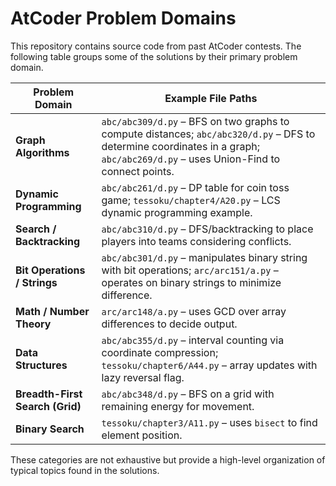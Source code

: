 # AtCoder Problem Domains

This repository contains source code from past AtCoder contests. The following table groups some of the solutions by their primary problem domain.

| Problem Domain | Example File Paths |
|---------------|-------------------|
| **Graph Algorithms** | `abc/abc309/d.py` – BFS on two graphs to compute distances; `abc/abc320/d.py` – DFS to determine coordinates in a graph; `abc/abc269/d.py` – uses Union-Find to connect points. |
| **Dynamic Programming** | `abc/abc261/d.py` – DP table for coin toss game; `tessoku/chapter4/A20.py` – LCS dynamic programming example. |
| **Search / Backtracking** | `abc/abc310/d.py` – DFS/backtracking to place players into teams considering conflicts. |
| **Bit Operations / Strings** | `abc/abc301/d.py` – manipulates binary string with bit operations; `arc/arc151/a.py` – operates on binary strings to minimize difference. |
| **Math / Number Theory** | `arc/arc148/a.py` – uses GCD over array differences to decide output. |
| **Data Structures** | `abc/abc355/d.py` – interval counting via coordinate compression; `tessoku/chapter6/A44.py` – array updates with lazy reversal flag. |
| **Breadth-First Search (Grid)** | `abc/abc348/d.py` – BFS on a grid with remaining energy for movement. |
| **Binary Search** | `tessoku/chapter3/A11.py` – uses `bisect` to find element position. |

These categories are not exhaustive but provide a high-level organization of typical topics found in the solutions.

